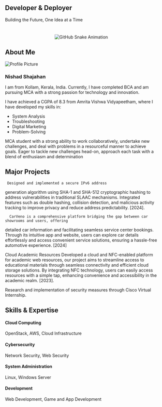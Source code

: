 
<section id="home" class="hero">
  <div class="container">
    <h1 class="mb-3">Developer & Deployer</h1>
    <p class="lead mb-5">Building the Future, One Idea at a Time</p>
    
  </div>
</section>


<div style="text-align: center; margin-top: 40px;">
  <img src="https://github.com/nishadddh/ABUzakep/blob/output/snake.svg" alt="GitHub Snake Animation" />
</div>




  <!-- About Section -->
  <section id="about" class="about">
    <div class="container">
      <div class="section-title">
        <h2>About Me</h2>
      </div>
      <div class="row align-items-center">
        <div class="col-md-6">
          <img src="https://nishad4788.wordpress.com/wp-content/uploads/2024/02/instapic.jpg" alt="Profile Picture" class="img-fluid">
        </div>
        <div class="col-md-6">
          <h3>Nishad Shajahan</h3>
          <p>I am from  Kollam, Kerala, India. Currently, I have completed BCA and am pursuing MCA with a strong passion for technology and innovation.</p>
          <p>I have achieved a CGPA of 8.3 from Amrita Vishwa Vidyapeetham, where I have developed my skills in:</p>
          <ul>
            <li>System Analysis</li>
            <li>Troubleshooting</li>
            <li>Digital Marketing</li>
            <li>Problem-Solving</li>
          </ul>
          <p>MCA student with a strong ability to work collaboratively, undertake new challenges, and deal with problems in
a resourceful manner to achieve goals. Eager to tackle new challenges head-on, approach each task with a blend
of enthusiasm and determination</p>
        </div>
      </div>
    </div>
  </section>

  <!-- Projects Section -->
  <section id="projects" class="projects">
    <div class="container">
      <div class="section-title">
        <h2>Major Projects</h2>
      </div>
     


     Designed and implemented a secure IPv6 address
generation algorithm using SHA-1 and SHA-512 cryptographic hashing to address vulnerabilities in traditional
SLAAC mechanisms. Integrated features such as double hashing, collision detection, and malicious activity
tracking to improve privacy and reduce address predictability. [2024].</p>
            </div>
          </div>
        </div>


      CarVeno is a comprehensive platform bridging the gap between car showrooms and users, offering
detailed car information and facilitating seamless service center bookings. Through its intuitive app and
website, users can explore car details effortlessly and access convenient service solutions, ensuring a hassle-free
automotive experience. [2024]
</p>
            </div>
Cloud Academic Resources
              Developed a cloud and NFC-enabled platform for academic web
resources, our project aims to streamline access to educational materials through seamless connectivity and
efficient cloud storage solutions. By integrating NFC technology, users can easily access resources with a simple
tap, enhancing convenience and accessibility in the academic realm. [2023].</p>
            </div>
          </div>
        </div>
       Research and implementation of security measures through Cisco Virtual Internship.</p>
            </div>
          </div>
        </div>
      </div>
    </div>
  </section>

  <!-- Skills Section -->
  <section id="skills" class="skills">
    <div class="container">
      <div class="section-title">
        <h2>Skills & Expertise</h2>
      </div>
      <div class="row">
        <div class="col-md-3 skill-item">
          <i class="fas fa-cloud"></i>
          <h4>Cloud Computing</h4>
          <p>OpenStack, AWS, Cloud Infrastructure</p>
        </div>
        <div class="col-md-3 skill-item">
          <i class="fas fa-shield-alt"></i>
          <h4>Cybersecurity</h4>
          <p>Network Security, Web Security</p>
        </div>
        <div class="col-md-3 skill-item">
          <i class="fas fa-terminal"></i>
          <h4>System Administration</h4>
          <p>Linux, Windows Server</p>
        </div>
        <div class="col-md-3 skill-item">
          <i class="fas fa-code"></i>
          <h4>Development</h4>
          <p>Web Development, Game and App Development</p>
        </div>
      </div>
    </div>
  </section>

 
